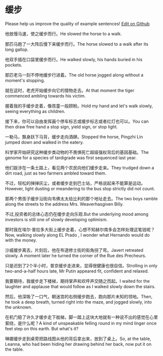 # 缓步

Please help us improve the quality of example sentences! [Edit on Github](https://github.com/jiyushe/jiyu-example-sentence-source/blob/main/chinese/huanbu.md)

<p><span class="chinese">他放慢马速，使之缓步而行。</span><span class="english">He slowed the horse to a walk.</span></p>

<p><span class="chinese">那匹马跑了一大阵后慢下来缓步而行。</span><span class="english">The horse slowed to a walk after its long gallop.</span></p>

<p><span class="chinese">他双手插在口袋里缓步而行。</span><span class="english">He walked slowly, his hands buried in his pockets.</span></p>

<p><span class="chinese">那匹老马一刻不停地缓步行进着。</span><span class="english">The old horse jogged along without a moment's stopping.</span></p>

<p><span class="chinese">就在这时，老虎开始缓步向它的猎物走去。</span><span class="english">At that moment the tiger commenced ambling towards his victim.</span></p>

<p><span class="chinese">握着我的手缓步走着，像孩童一般顾盼。</span><span class="english">Hold my hand and let's walk slowly, seeing everything as children.</span></p>

<p><span class="chinese">接下来，你可以自由发挥画个停车标志或缓步标志或者红灯也可以。</span><span class="english">You can then draw free hand a stop sign, yield sign, or stop light.</span></p>

<p><span class="chinese">一勒马，飘身跃下马背，缓步走向酒肆。</span><span class="english">Stopped the horse, Pingzhi Lin jumped down and walked in the eatery.</span></p>

<p><span class="chinese">科学家开始研究这种缓步类动物的不畏惧死亡超级强权背后的基因基础。</span><span class="english">The genome for a species of tardigrade was first sequenced last year.</span></p>

<p><span class="chinese">他们跋涉在一条土路上，看见两个农民向他们缓步走来。</span><span class="english">They trudged down a dirt road, just as two farmers ambled toward them.</span></p>

<p><span class="chinese">不过，轻松的掸掸灰尘，或者缓步走到巴士站，严格说起来不能算是运动。</span><span class="english">However, light dusting or meandering to the bus stop strictly did not count.</span></p>

<p><span class="chinese">那两个男孩子缓步沿街向韦佛太太给比利的那个地址走去。</span><span class="english">The two boys ramble along the streets to the address Mrs. Weaverhasgiven Billy.</span></p>

<p><span class="chinese">不过,投资者的总体心态仍在缓步走向乐观.</span><span class="english">But the underlying mood among investors is still one of slowly developing optimism.</span></p>

<p><span class="chinese">那时我在埃尔·普拉多大街上缓步走着，心想不知赫尔南多会怎样处理这笔钱呢？</span><span class="english">Now, walking slowly along EL Prado , I wonder what Hernando would do with the money.</span></p>

<p><span class="chinese">沙威缓步离去，片刻后，他在布道修士街的街角拐了弯。</span><span class="english">Javert retreated slowly. A moment later he turned the corner of the Rue des Precheurs.</span></p>

<p><span class="chinese">只是迟到了2个半小时，普京缓步走进来，显得很健康也很自信。</span><span class="english">Strolling in only two-and-a-half hours late, Mr Putin appeared fit, confident and relaxed.</span></p>

<p><span class="chinese">我要期待，我缓步走下楼梯，期待掌声和欢呼声交随之而起。</span><span class="english">I waited for the laughter and applause that would follow as I walked slowly down the stairs.</span></p>

<p><span class="chinese">然后，他深吸了一口气，朝迷宫的右侧缓步跑去，跑向那片未知的领地。</span><span class="english">Then, he took a deep breath, turned right into the maze, and jogged slowly, into the unknown.</span></p>

<p><span class="chinese">在机门稳了许久才缓步走下舷梯，脚一踏上这块大地就有一种说不出的感觉在心里萦绕，是什么呢？</span><span class="english">A kind of unspeakable felling round in my mind linger once feet step on this earth. But what's it?</span></p>

<p><span class="chinese">琳娜缓步走到桌旁把路线图从他的背后拿出来，放到了桌上。</span><span class="english">So, at the table, Leanna, who had been hiding her drawing behind her back, now put it on the table.</span></p>

